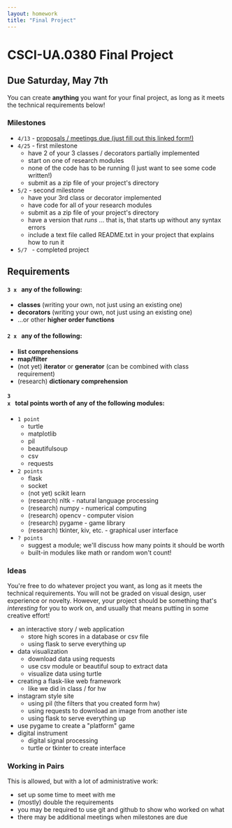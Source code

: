 ```yaml
---
layout: homework
title: "Final Project"
---
```


<style>
img {
    border: 1px solid #000;
}

.warning {
    background-color: yellow;
    color: #aa1122;
    font-weight: bold;
}
</style>

# CSCI-UA.0380 Final Project 

## Due Saturday, May 7th

You can create __anything__ you want for your final project, as long as it meets the technical requirements below!

### Milestones

* <code>4/13</code> - [proposals / meetings due (just fill out this linked form!)](https://docs.google.com/a/nyu.edu/forms/d/1g_CCYErNUJFT09RPcS2WkEY4hQVo-LswytQ5MULfxOc/viewform)
* <code>4/25</code> - first milestone 
    * have 2 of your 3 classes / decorators partially implemented
    * start on one of research modules
    * none of the code has to be running (I just want to see some code written!)
    * submit as a zip file of your project's directory
* <code>5/2</code> - second milestone
    * have your 3rd class or decorator implemented
    * have code for all of your research modules
    * submit as a zip file of your project's directory
    * have a version that _runs_ ... that is, that starts up without any syntax errors
    * include a text file called README.txt in your project that explains how to run it
* <code>5/7 </code> - completed project


## Requirements

#### <code>3 x </code> any of the following: 

* __classes__ (writing your own, not just using an existing one)
* __decorators__ (writing your own, not just using an existing one)
* ...or other __higher order functions__

#### <code>2 x </code> any of the following: 

* __list comprehensions__
* __map/filter__ 
* (not yet) __iterator__ or __generator__ (can be combined with class requirement)
* (research) __dictionary comprehension__

#### <code>3 x </code> total points worth of any of the following modules:

* <code>1 point</code>
    * turtle
    * matplotlib
    * pil
    * beautifulsoup
    * csv
    * requests
* <code>2 points</code>
    * flask
    * socket
    * (not yet) scikit learn
    * (research) nltk - natural language processing
    * (research) numpy - numerical computing
    * (research) opencv - computer vision
    * (research) pygame - game library
    * (research) tkinter, kiv, etc. - graphical user interface
* <code>? points</code>
    * suggest a module; we'll discuss how many points it should be worth
    * built-in modules like math or random won't count!

### Ideas

You're free to do whatever project you want, as long as it meets the technical requirements. You will not be graded on visual design, user experience or novelty. However, your project should be something that's _interesting_ for you to work on, and usually that means putting in some creative effort!

* an interactive story / web application
    * store high scores in a database or csv file
    * using flask to serve everything up
* data visualization
    * download data using requests
    * use csv module or beautiful soup to extract data
    * visualize data using turtle 
* creating a flask-like web framework
    * like we did in class / for hw
* instagram style site
    * using pil (the filters that you created form hw)
    * using requests to download an image from another iste
    * using flask to serve everything up
* use pygame to create a "platform" game
* digital instrument
    * digital signal processing
    * turtle or tkinter to create interface


### Working in Pairs

This is allowed, but with a lot of administrative work:

* set up some time to meet with me
* (mostly) double the requirements
* you may be required to use git and github to show who worked on what
* there may be additional meetings when milestones are due

